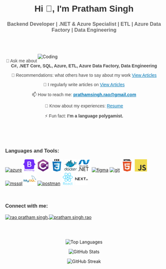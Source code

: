 <h1 align="center" style="font-family: Arial, sans-serif; color: #333;">Hi 👋, I'm Pratham Singh</h1>
<h3 align="center" style="font-family: Arial, sans-serif; color: #666;">Backend Developer | .NET & Azure Specialist | ETL | Azure Data Factory | Data Engineering</h3><br><br><br>
<img align="right" width="400" src="https://cdn.dribbble.com/users/1162077/screenshots/3848914/programmer.gif" alt="Coding">

<p style="text-align: center; font-family: Arial, sans-serif; color: #444;">
    💬 Ask me about <strong>C#, .NET Core, SQL, Azure, ETL, Azure Data Factory, Data Engineering</strong>
</p>

<p style="text-align: center; font-family: Arial, sans-serif; color: #444;">
    🔗 Recommendations: what others have to say about my work 
    <a href="https://www.linkedin.com/in/rao-pratham-singh-7ba935212/details/recommendations/" target="_blank" style="color: #0077B5;">View Articles</a>
</p>

<p style="text-align: center; font-family: Arial, sans-serif; color: #444;">
    📝 I regularly write articles on 
    <a href="https://www.linkedin.com/in/rao-pratham-singh-7ba935212/details/featured/" target="_blank" style="color: #0077B5;">View Articles</a>
</p>


<p style="text-align: center; font-family: Arial, sans-serif; color: #444;">
    📫 How to reach me: <strong><a href="mailto:prathamsingh.rao@gmail.com" style="color: #0077B5;">prathamsingh.rao@gmail.com</a></strong>
</p>



<p style="text-align: center; font-family: Arial, sans-serif; color: #444;">
    📄 Know about my experiences: 
    <a href="https://drive.google.com/file/d/1-F-bP9Aw295ZSI_ciZgv7igj4unN7Wwy/view?usp=sharing" target="_blank" style="color: #0077B5;">Resume</a>
</p>

<p style="text-align: center; font-family: Arial, sans-serif; color: #444;">
    ⚡ Fun fact: <strong>I’m a language polygamist.</strong>
</p><br><br><br>

<h3 align="left" style="font-family: Arial, sans-serif; color: #333;">Languages and Tools:</h3>
<p align="left">
    <a href="https://azure.microsoft.com/en-in/" target="_blank"><img src="https://www.vectorlogo.zone/logos/microsoft_azure/microsoft_azure-icon.svg" alt="azure" width="40" height="40"/></a>
    <a href="https://getbootstrap.com" target="_blank"><img src="https://raw.githubusercontent.com/devicons/devicon/master/icons/bootstrap/bootstrap-plain-wordmark.svg" alt="bootstrap" width="40" height="40"/></a>
    <a href="https://www.w3schools.com/cs/" target="_blank"><img src="https://raw.githubusercontent.com/devicons/devicon/master/icons/csharp/csharp-original.svg" alt="csharp" width="40" height="40"/></a>
    <a href="https://www.w3schools.com/css/" target="_blank"><img src="https://raw.githubusercontent.com/devicons/devicon/master/icons/css3/css3-original-wordmark.svg" alt="css3" width="40" height="40"/></a>
    <a href="https://www.docker.com/" target="_blank"><img src="https://raw.githubusercontent.com/devicons/devicon/master/icons/docker/docker-original-wordmark.svg" alt="docker" width="40" height="40"/></a>
    <a href="https://dotnet.microsoft.com/" target="_blank"><img src="https://raw.githubusercontent.com/devicons/devicon/master/icons/dot-net/dot-net-original-wordmark.svg" alt="dotnet" width="40" height="40"/></a>
    <a href="https://www.figma.com/" target="_blank"><img src="https://www.vectorlogo.zone/logos/figma/figma-icon.svg" alt="figma" width="40" height="40"/></a>
    <a href="https://git-scm.com/" target="_blank"><img src="https://www.vectorlogo.zone/logos/git-scm/git-scm-icon.svg" alt="git" width="40" height="40"/></a>
    <a href="https://www.w3.org/html/" target="_blank"><img src="https://raw.githubusercontent.com/devicons/devicon/master/icons/html5/html5-original-wordmark.svg" alt="html5" width="40" height="40"/></a>
    <a href="https://developer.mozilla.org/en-US/docs/Web/JavaScript" target="_blank"><img src="https://raw.githubusercontent.com/devicons/devicon/master/icons/javascript/javascript-original.svg" alt="javascript" width="40" height="40"/></a>
    <a href="https://www.microsoft.com/en-us/sql-server" target="_blank"><img src="https://www.svgrepo.com/show/303229/microsoft-sql-server-logo.svg" alt="mssql" width="40" height="40"/></a>
    <a href="https://www.mysql.com/" target="_blank"><img src="https://raw.githubusercontent.com/devicons/devicon/master/icons/mysql/mysql-original-wordmark.svg" alt="mysql" width="40" height="40"/></a>
    <a href="https://postman.com" target="_blank"><img src="https://www.vectorlogo.zone/logos/getpostman/getpostman-icon.svg" alt="postman" width="40" height="40"/></a>
    <a href="https://reactjs.org/" target="_blank"><img src="https://raw.githubusercontent.com/devicons/devicon/master/icons/react/react-original-wordmark.svg" alt="react" width="40" height="40"/></a>
    <a href="https://nextjs.org/" target="_blank"><img src="https://raw.githubusercontent.com/devicons/devicon/master/icons/nextjs/nextjs-original-wordmark.svg" alt="nextjs" width="40" height="40"/></a>
</p><br>


<h3 align="left" style="font-family: Arial, sans-serif; color: #333;">Connect with me:</h3>
<p align="left">
    <a href="https://www.linkedin.com/in/rao-pratham-singh-7ba935212" target="_blank">
        <img align="center" src="https://raw.githubusercontent.com/rahuldkjain/github-profile-readme-generator/master/src/images/icons/Social/linked-in-alt.svg" alt="rao pratham singh" height="30" width="40" />
    </a>
    <a href="https://www.youtube.com/@prathamsinghrao4311" target="_blank">
        <img align="center" src="https://raw.githubusercontent.com/rahuldkjain/github-profile-readme-generator/master/src/images/icons/Social/youtube.svg" alt="pratham singh rao" height="30" width="40" />
    </a>
</p><br><br>

<p align="center">
    <img src="https://github-readme-stats.vercel.app/api/top-langs?username=prathamsinghrao&show_icons=true&locale=en&layout=compact" alt="Top Languages" />
</p>

<p align="center">
    <img src="https://github-readme-stats.vercel.app/api?username=prathamsinghrao&show_icons=true&locale=en" alt="GitHub Stats" />
</p>

<p align="center">
    <img src="https://github-readme-streak-stats.herokuapp.com/?user=prathamsinghrao&" alt="GitHub Streak" />
</p>
